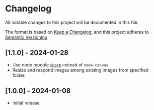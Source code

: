 # Changelog

All notable changes to this project will be documented in this file.

The format is based on [Keep a Changelog](https://keepachangelog.com/en/1.0.0/),
and this project adheres to [Semantic Versioning](https://semver.org/spec/v2.0.0.html).

## [1.1.0] - 2024-01-28

- Use node module [`sharp`](https://www.npmjs.com/package/sharp) instead of `node-canvas`
- Resize and respond images among existing images from specified folder.

## [1.0.0] - 2024-01-08

- Initial release 
